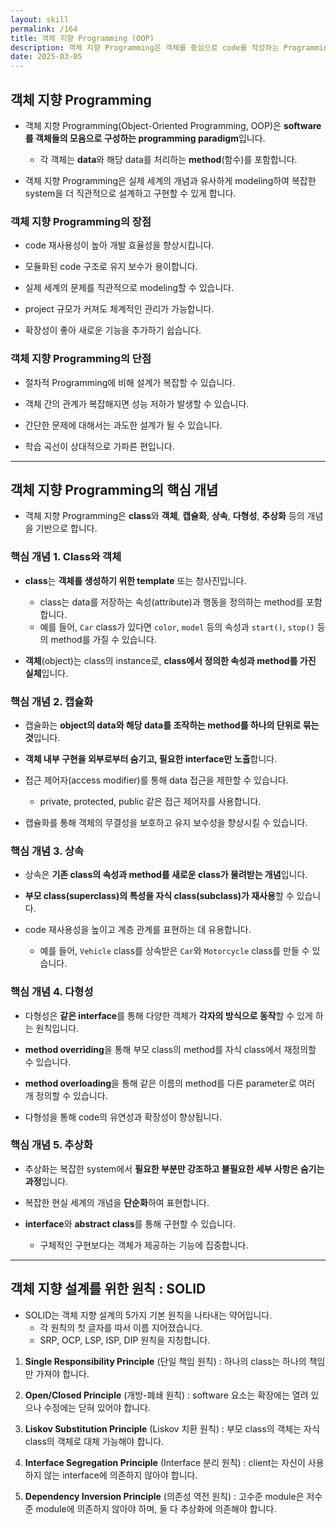 ```yaml
---
layout: skill
permalink: /164
title: 객체 지향 Programming (OOP)
description: 객체 지향 Programming은 객체를 중심으로 code를 작성하는 Programming 방법론입니다.
date: 2025-03-05
---
```



## 객체 지향 Programming

- 객체 지향 Programming(Object-Oriented Programming, OOP)은 **software를 객체들의 모음으로 구성하는 programming paradigm**입니다.
    - 각 객체는 **data**와 해당 data를 처리하는 **method**(함수)를 포함합니다.

- 객체 지향 Programming은 실제 세계의 개념과 유사하게 modeling하여 복잡한 system을 더 직관적으로 설계하고 구현할 수 있게 합니다.


### 객체 지향 Programming의 장점

- code 재사용성이 높아 개발 효율성을 향상시킵니다.

- 모듈화된 code 구조로 유지 보수가 용이합니다.

- 실제 세계의 문제를 직관적으로 modeling할 수 있습니다.

- project 규모가 커져도 체계적인 관리가 가능합니다.

- 확장성이 좋아 새로운 기능을 추가하기 쉽습니다.


### 객체 지향 Programming의 단점

- 절차적 Programming에 비해 설계가 복잡할 수 있습니다.

- 객체 간의 관계가 복잡해지면 성능 저하가 발생할 수 있습니다.

- 간단한 문제에 대해서는 과도한 설계가 될 수 있습니다.

- 학습 곡선이 상대적으로 가파른 편입니다.


---


## 객체 지향 Programming의 핵심 개념

- 객체 지향 Programming은 **class**와 **객체**, **캡슐화**, **상속**, **다형성**, **추상화** 등의 개념을 기반으로 합니다.


### 핵심 개념 1. Class와 객체

- **class**는 **객체를 생성하기 위한 template** 또는 청사진입니다.
    - class는 data를 저장하는 속성(attribute)과 행동을 정의하는 method를 포함합니다.
    - 예를 들어, `Car` class가 있다면 `color`, `model` 등의 속성과 `start()`, `stop()` 등의 method를 가질 수 있습니다.

- **객체**(object)는 class의 instance로, **class에서 정의한 속성과 method를 가진 실체**입니다.


### 핵심 개념 2. 캡슐화

- 캡슐화는 **object의 data와 해당 data를 조작하는 method를 하나의 단위로 묶는 것**입니다.

- **객체 내부 구현을 외부로부터 숨기고, 필요한 interface만 노출**합니다.

- 접근 제어자(access modifier)를 통해 data 접근을 제한할 수 있습니다.
    - private, protected, public 같은 접근 제어자를 사용합니다.

- 캡슐화를 통해 객체의 무결성을 보호하고 유지 보수성을 향상시킬 수 있습니다.


### 핵심 개념 3. 상속

- 상속은 **기존 class의 속성과 method를 새로운 class가 물려받는 개념**입니다.

- **부모 class(superclass)의 특성을 자식 class(subclass)가 재사용**할 수 있습니다.

- code 재사용성을 높이고 계층 관계를 표현하는 데 유용합니다.
    - 예를 들어, `Vehicle` class를 상속받은 `Car`와 `Motorcycle` class를 만들 수 있습니다.


### 핵심 개념 4. 다형성

- 다형성은 **같은 interface**를 통해 다양한 객체가 **각자의 방식으로 동작**할 수 있게 하는 원칙입니다.

- **method overriding**을 통해 부모 class의 method를 자식 class에서 재정의할 수 있습니다.

- **method overloading**을 통해 같은 이름의 method를 다른 parameter로 여러 개 정의할 수 있습니다.

- 다형성을 통해 code의 유연성과 확장성이 향상됩니다.


### 핵심 개념 5. 추상화

- 추상화는 복잡한 system에서 **필요한 부분만 강조하고 불필요한 세부 사항은 숨기는 과정**입니다.

- 복잡한 현실 세계의 개념을 **단순화**하여 표현합니다.

- **interface**와 **abstract class**를 통해 구현할 수 있습니다.
    - 구체적인 구현보다는 객체가 제공하는 기능에 집중합니다.


---


## 객체 지향 설계를 위한 원칙 : SOLID

- SOLID는 객체 지향 설계의 5가지 기본 원칙을 나타내는 약어입니다.
    - 각 원칙의 첫 글자를 따서 이름 지어졌습니다.
    - SRP, OCP, LSP, ISP, DIP 원칙을 지칭합니다.

1. **Single Responsibility Principle** (단일 책임 원칙) : 하나의 class는 하나의 책임만 가져야 합니다.

2. **Open/Closed Principle** (개방-폐쇄 원칙) : software 요소는 확장에는 열려 있으나 수정에는 닫혀 있어야 합니다.

3. **Liskov Substitution Principle** (Liskov 치환 원칙) : 부모 class의 객체는 자식 class의 객체로 대체 가능해야 합니다.

4. **Interface Segregation Principle** (Interface 분리 원칙) : client는 자신이 사용하지 않는 interface에 의존하지 않아야 합니다.

5. **Dependency Inversion Principle** (의존성 역전 원칙) : 고수준 module은 저수준 module에 의존하지 않아야 하며, 둘 다 추상화에 의존해야 합니다.
